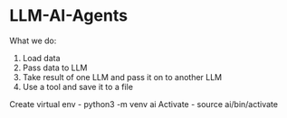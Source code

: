 # LLM-AI-Agents
What we do:
1) Load data
2) Pass data to LLM
3) Take result of one LLM and pass it on to another LLM
4) Use a tool and save it to a file


Create virtual env - python3 -m venv ai
Activate - source ai/bin/activate
